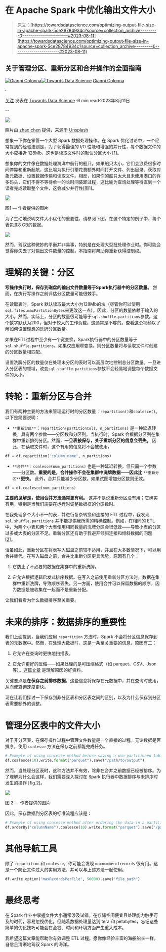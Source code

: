 # 在 Apache Spark 中优化输出文件大小

> 原文：[https://towardsdatascience.com/optimizing-output-file-size-in-apache-spark-5ce28784934c?source=collection_archive---------0-----------------------#2023-08-11](https://towardsdatascience.com/optimizing-output-file-size-in-apache-spark-5ce28784934c?source=collection_archive---------0-----------------------#2023-08-11)

## 关于管理分区、重新分区和合并操作的全面指南

[](https://medium.com/@gianpiero.colonna?source=post_page-----5ce28784934c--------------------------------)[![Gianpi Colonna](../Images/253921adb9c6f4a7e65cc5f954164b10.png)](https://medium.com/@gianpiero.colonna?source=post_page-----5ce28784934c--------------------------------)[](https://towardsdatascience.com/?source=post_page-----5ce28784934c--------------------------------)[![Towards Data Science](../Images/a6ff2676ffcc0c7aad8aaf1d79379785.png)](https://towardsdatascience.com/?source=post_page-----5ce28784934c--------------------------------) [Gianpi Colonna](https://medium.com/@gianpiero.colonna?source=post_page-----5ce28784934c--------------------------------)

·

[关注](https://medium.com/m/signin?actionUrl=https%3A%2F%2Fmedium.com%2F_%2Fsubscribe%2Fuser%2F5767480ab9f9&operation=register&redirect=https%3A%2F%2Ftowardsdatascience.com%2Foptimizing-output-file-size-in-apache-spark-5ce28784934c&user=Gianpi+Colonna&userId=5767480ab9f9&source=post_page-5767480ab9f9----5ce28784934c---------------------post_header-----------) 发表在 [Towards Data Science](https://towardsdatascience.com/?source=post_page-----5ce28784934c--------------------------------) ·6 min read·2023年8月11日[](https://medium.com/m/signin?actionUrl=https%3A%2F%2Fmedium.com%2F_%2Fvote%2Ftowards-data-science%2F5ce28784934c&operation=register&redirect=https%3A%2F%2Ftowardsdatascience.com%2Foptimizing-output-file-size-in-apache-spark-5ce28784934c&user=Gianpi+Colonna&userId=5767480ab9f9&source=-----5ce28784934c---------------------clap_footer-----------)

--

[](https://medium.com/m/signin?actionUrl=https%3A%2F%2Fmedium.com%2F_%2Fbookmark%2Fp%2F5ce28784934c&operation=register&redirect=https%3A%2F%2Ftowardsdatascience.com%2Foptimizing-output-file-size-in-apache-spark-5ce28784934c&source=-----5ce28784934c---------------------bookmark_footer-----------)![](../Images/802577c4c3cea67e8213d120ffea945d.png)

照片由 [zhao chen](https://unsplash.com/@zhaochen1975?utm_source=medium&utm_medium=referral) 提供，来源于 [Unsplash](https://unsplash.com/?utm_source=medium&utm_medium=referral)

想象一下你在掌管一个大型 Spark 数据处理操作。在 Spark 优化讨论中，一个经常提到的经验法则是，为了获得最佳的 I/O 性能和增强的并行性，每个数据文件的大小应接近 128Mb，这也是读取文件时的默认分区大小 [[1]](https://aws.amazon.com/blogs/big-data/top-10-performance-tuning-tips-for-amazon-athena/)。

想象你的文件像在数据处理海洋中航行的船只。如果船只太小，它们会浪费很多时间停靠和重新起航，这比喻为执行引擎花费额外时间打开文件、列出目录、获取对象元数据、设置数据传输和读取文件。相反，如果你的船只太大且未使用港口的许多码头，它们不得不等待单一的长时间装卸过程，这比喻为查询处理等待直到一个读者完成读取整个文件，这会减少并行性[图1]。

![](../Images/a1af1a6222430de899b305f06746b67b.png)

图1 — 作者提供的图片

为了生动地说明文件大小优化的重要性，请参阅下图。在这个特定的例子中，每个表包含8 GB的数据。

![](../Images/44c0668315da3fa6112bf60702d1a6da.png)

然而，驾驭这种微妙的平衡并非易事，特别是在处理大型批处理作业时。你可能会觉得你失去了对输出文件数量的控制。本指南将帮助你重新获得控制权。

# 理解的关键：分区

**写操作执行时，保存到磁盘的输出文件数量等于Spark执行器中的分区数量。** 然而，在执行写操作之前评估分区数量可能很棘手。

在读取表时，Spark 默认读取最大大小为128Mb的块（尽管你可以使用`sql.files.maxPartitionBytes`来更改这一点）。因此，分区的数量依赖于输入的大小。然而，实际上，分区的数量很可能等于`sql.shuffle.partitions`参数。这个数字默认为200，但对于较大的工作负载，这通常是不够的。查看[这个](https://youtu.be/daXEp4HmS-E?t=1200)视频以了解如何设置理想的洗牌分区数量。

如果在ETL过程中至少有一个宽变换，Spark执行器中的分区数量等于`sql.shuffle.partitions`。如果仅应用窄变换，则分区数量将与读取文件时创建的分区数量相匹配。

设置洗牌分区的数量仅在处理未分区的表时可以高层次地控制总分区数量。一旦进入分区表的领域，改变`sql.shuffle.partitions`参数不会轻易地调整每个数据文件的大小。

# 转轮：重新分区与合并

我们有两种主要的方法来管理运行时的分区数量：`repartition()`和`coalesce()`。以下是简要说明：

+   `**重新分区**`：`repartition(partitionCols, n_partitions)` 是一种延迟转换，具有两个参数——分区数和分区列。当执行时，Spark 会根据分区列在集群中重新排列分区。然而，**一旦表被保存，关于重新分区的信息会丢失。** 因此，在读取文件时，这个有用的信息将不会被使用。

```py
df = df.repartition("column_name", n_partitions)
```

+   `**合并**`：`coalesce(num_partitions)` 也是一种延迟转换，但只需一个参数——分区数。**重要的是，合并操作不会在集群中洗牌数据——因此比** `**重新分区**`**更快。** 此外，合并只能减少分区数，如果试图增加分区数则无效。

```py
df = df.coalesce(num_partitions)
```

**主要的见解是，使用合并方法通常更有利。** 这并不是说重新分区没有用；它确实有用，特别是当我们需要在运行时调整数据框的分区数时。

在我处理多个大小不一的表，并进行复杂转换和连接的 ETL 过程中，我发现 `sql.shuffle.partitions` 并不能提供我所需的精确控制。例如，在相同的 ETL 中，为两个小表和两个大表使用相同数量的洗牌分区会很低效——导致小表的分区过多或大表的分区不足。重新分区还有助于我避开倾斜连接和倾斜数据的问题 [[2](/the-art-of-joining-in-spark-dcbd33d693c)]。

话虽如此，重新分区在将表写入磁盘之前较不适用，并且在大多数情况下，可以用合并替代。在写入磁盘之前，合并比重新分区更具优势，原因有几个：

1.  它防止了不必要的数据在集群中的重新洗牌。

1.  它允许根据逻辑启发式排序数据。在写入之前使用重新分区方法时，数据在集群中重新洗牌，导致顺序丢失。另一方面，使用合并可以保留数据的顺序，因为数据是被收集在一起而不是重新分配。

让我们看看为什么数据排序至关重要。

# 未来的排序：数据排序的重要性

我们上面提到，当我们应用 `repartition` 方法时，Spark 不会将分区信息保存到表的元数据中。然而，在处理大数据时，这是一条至关重要的信息，原因有二：

1.  它允许在查询时更快地扫描表。

1.  它允许更好的压缩——如果处理的是可压缩格式（如 parquet、CSV、Json 等）。[这篇文章](https://medium.com/datadenys/how-to-improve-clickhouse-table-compression-697ef8f4ccb3) 是理解原因的好资料。

关键要点是**在保存之前排序数据**。这些信息将保存在元数据中，并在查询时使用，从而使查询速度更快。

现在让我们探讨一下保存到非分区表和分区表之间的区别，以及为什么保存到分区表需要额外的调整。

# 管理分区表中的文件大小

对于非分区表，在保存操作过程中管理文件数量是一个直接的过程。无论数据是否排序，使用 `coalesce` 方法在保存之前都能完成任务。

```py
# Example of using coalesce method before saving a non-partitioned table
df.coalesce(10).write.format("parquet").save("/path/to/output")
```

然而，当处理分区表时，这种方法并不有效，除非在合并之前数据已经被排序。为了理解为什么会这样，我们需要深入探讨在 Spark 执行器中数据排序与未排序时发生的操作 [fig.2]。

![](../Images/cbbfacc17e298d16bd96f20d3db05f1d.png)

图 2 — 作者提供的图片

因此，保存数据到分区表的标准流程应该是：

```py
# Example of using coalesce method after ordering the data in a partitioned table
df.orderBy("columnName").coalesce(10).write.format("parquet").save("/path/to/output_partitioned")
```

# 其他导航工具

除了 `repartition` 和 `coalesce`，你可能会发现 `maxnumberofrecords` 很有用。这是一个防止文件过大的实用方法，并可以与上述方法一起使用。

```py
df.write.option("maxRecordsPerFile", 50000).save("file_path")
```

# 最终思考

在 Spark 作业中掌握文件大小通常涉及试错。在存储空间便宜且处理能力触手可及的时代，容易忽视优化。但随着数据处理量达到 tera 和 petabytes，忘记这些简单的优化技巧可能会在金钱、时间和环境方面产生重大成本。

我希望这篇文章能帮助你有效调整 ETL 过程。愿你像经验丰富的海船船长一样，自信且清晰地驾驭 Spark 的海洋。

